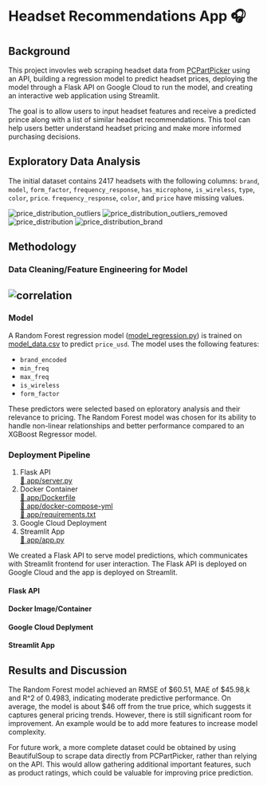 # Headset Recommendations App 🎧

## Background
This project invovles web scraping headset data from [PCPartPicker](https://pcpartpicker.com) using an API, building a regression model to predict headset prices, deploying the model through a Flask API on Google Cloud to run the model, and creating an interactive web application using Streamlit. 

The goal is to allow users to input headset features and receive a predicted prince along with a list of similar headset recommendations. This tool can help users better understand headset pricing and make more informed purchasing decisions. 

## Exploratory Data Analysis
The initial dataset contains 2417 headsets with the following columns: `brand`, `model`, `form_factor`, `frequency_response`, `has_microphone`, `is_wireless`, `type`, `color`, `price`. `frequency_response`, `color`, and `price` have missing values. 

![price_distribution_outliers](https://github.com/user-attachments/assets/8e8d2efe-0ee5-4910-b170-c5ae2175d659)
![price_distribution_outliers_removed](https://github.com/user-attachments/assets/45fd8a19-db4b-4d5f-a4cd-45b427863aed)
![price_distribution](https://github.com/user-attachments/assets/dc3b8a5c-d62a-4e75-85cd-40199258fb96)
![price_distribution_brand](https://github.com/user-attachments/assets/c09a5915-97d4-4071-b577-d1a60ce818cb)

## Methodology

### Data Cleaning/Feature Engineering for Model
![correlation](https://github.com/user-attachments/assets/74e2dcf3-00dd-482d-9bf6-c77e67162805)
--
### Model
A Random Forest regression model ([model_regression.py](https://github.com/hoangchb/STAT-418-Final-Project/blob/main/app/model_regression.py)) is trained on [model_data.csv](https://github.com/hoangchb/STAT-418-Final-Project/blob/main/app/model_data.csv) to predict `price_usd`. The model uses the following features: 
- `brand_encoded`
- `min_freq`
- `max_freq`
- `is_wireless`
- `form_factor`

These predictors were selected based on eploratory analysis and their relevance to pricing. The Random Forest model was chosen for its ability to handle non-linear relationships and better performance compared to an XGBoost Regressor model. 

### Deployment Pipeline
1. Flask API\
   [📁 app/server.py](https://github.com/hoangchb/STAT-418-Final-Project/blob/main/app/server.py)
2. Docker Container\
   [📁 app/Dockerfile](https://github.com/hoangchb/STAT-418-Final-Project/blob/main/app/Dockerfile)\
   [📁 app/docker-compose-yml](https://github.com/hoangchb/STAT-418-Final-Project/blob/main/app/docker-compose.yml)\
   [📁 app/requirements.txt](https://github.com/hoangchb/STAT-418-Final-Project/blob/main/app/requirements.txt)
4. Google Cloud Deployment
5. Streamlit App\
   [📁 app/app.py](https://github.com/hoangchb/STAT-418-Final-Project/blob/main/app/app.py)

We created a Flask API to serve model predictions, which communicates with Streamlit frontend for user interaction. The Flask API is deployed on Google Cloud and the app is deployed on Streamlit. 

#### Flask API
#### Docker Image/Container
#### Google Cloud Deplyment
#### Streamlit App

## Results and Discussion
The Random Forest model achieved an RMSE of $60.51, MAE of $45.98,k and R^2 of 0.4983, indicating moderate predictive performance. On average, the model is about $46 off from the true price, which suggests it captures general pricing trends. However, there is still significant room for improvement. An example would be to add more features to increase model complexity.

For future work, a more complete dataset could be obtained by using BeautifulSoup to scrape data directly from PCPartPicker, rather than relying on the API. This would allow gathering additional important features, such as product ratings, which could be valuable for improving price prediction.
